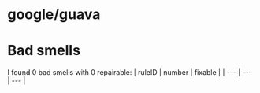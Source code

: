 # google/guava
# Bad smells
I found 0 bad smells with 0 repairable:
| ruleID | number | fixable |
| --- | --- | --- |
